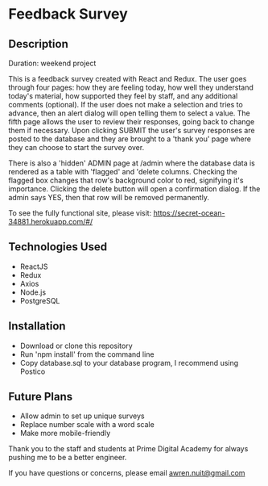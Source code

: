 # Feedback Survey

## Description
Duration: weekend project

This is a feedback survey created with React and Redux. The user goes through four pages: how they are feeling today, how well they understand today's material, how supported they feel by staff, and any additional comments (optional). If the user does not make a selection and tries to advance, then an alert dialog will open telling them to select a value. The fifth page allows the user to review their responses, going back to change them if necessary. Upon clicking SUBMIT the user's survey responses are posted to the database and they are brought to a 'thank you' page where they can choose to start the survey over.

There is also a 'hidden' ADMIN page at /admin where the database data is rendered as a table with 'flagged' and 'delete columns. Checking the flagged box changes that row's background color to red, signifying it's importance. Clicking the delete button will open a confirmation dialog. If the admin says YES, then that row will be removed permanently.

To see the fully functional site, please visit: https://secret-ocean-34881.herokuapp.com/#/

## Technologies Used
- ReactJS
- Redux
- Axios
- Node.js
- PostgreSQL

## Installation
- Download or clone this repository
- Run 'npm install' from the command line
- Copy database.sql to your database program, I recommend using Postico

## Future Plans
- Allow admin to set up unique surveys
- Replace number scale with a word scale
- Make more mobile-friendly

Thank you to the staff and students at Prime Digital Academy for always pushing me to be a better engineer.

If you have questions or concerns, please email awren.nuit@gmail.com

